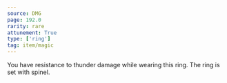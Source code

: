```yaml
---
source: DMG
page: 192.0
rarity: rare
attunement: True
type: ['ring']
tag: item/magic
---
```


You have resistance to thunder damage while wearing this ring. The ring is set with spinel.


